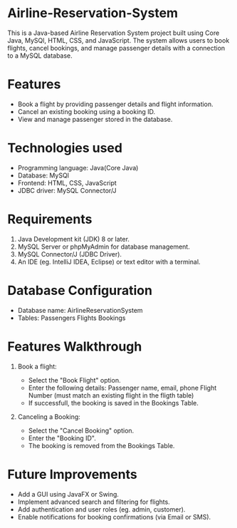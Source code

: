 # Airline-Reservation-System
This is a Java-based Airline Reservation System project built using Core Java, MySQl, HTML, CSS, and JavaScript. The system allows users to book flights, cancel bookings, and manage passenger details with a connection to a MySQL database.

# Features
* Book a flight by providing passenger details and flight information.
* Cancel an existing booking using a booking ID.
* View and manage passenger stored in the database.

# Technologies used
* Programming language: Java(Core Java)
* Database: MySQl
* Frontend: HTML, CSS, JavaScript
* JDBC driver: MySQL Connector/J

# Requirements
1. Java Development kit (JDK) 8 or later.
2. MySQL Server or phpMyAdmin for database management.
3. MySQL Connector/J (JDBC Driver).
4. An IDE (eg. IntelliJ IDEA, Eclipse) or text editor with a terminal.

# Database Configuration
* Database name: AirlineReservationSystem
* Tables: Passengers
          Flights
          Bookings

# Features Walkthrough
1. Book a flight:
   * Select the "Book Flight" option.
   * Enter the following details:
     Passenger name, email, phone
     Flight Number (must match an existing flight in the fligth table)
   * If successfull, the booking is saved in the Bookings Table.
  
2. Canceling a Booking:
   * Select the "Cancel Booking" option.
   * Enter the "Booking ID".
   * The booking is removed from the Bookings Table.

# Future Improvements
* Add a GUI using JavaFX or Swing.
* Implement advanced search and filtering for flights.
* Add authentication and user roles (eg. admin, customer).
* Enable notifications for booking confirmations (via Email or SMS).
